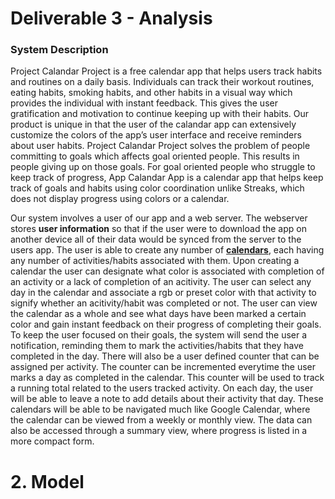# Deliverable 3 - Analysis


### System Description
   Project Calandar Project is a free calendar app that helps users track habits and routines 
on a daily basis. Individuals can track their workout routines, eating habits, smoking habits, and 
other habits in a visual way which provides the individual with instant feedback. This gives the user 
gratification and motivation to continue keeping up with their habits. Our product is unique in that 
the user of the calandar app can extensively customize the colors of the app’s user interface and 
receive reminders about user habits. Project Calandar Project solves the problem of people committing 
to goals which affects goal oriented people. This results in people giving up on those goals. 
For goal oriented people who struggle to keep track of progress, App Calandar App is a calendar 
app that helps keep track of goals and habits using color coordination unlike Streaks, which does not 
display progress using colors or a calendar.

   Our system involves a user of our app and a web server. The webserver stores **user information** so 
that if the user were to download the app on another device all of their data would be synced from the 
server to the users app. The user is able to create any number of **<ins>calendars</ins>**, each having any number of 
activities/habits associated with them. Upon creating a calendar the user can designate what color is 
associated with completion of an activity or a lack of  completion of an acitivity. The user can select 
any day in the calendar and associate a rgb or preset color with that activity to signify whether 
an acitivity/habit was completed or not. The user can view the calendar as a whole and see what days have 
been marked a certain color and gain instant feedback on their progress of completing their goals. To keep 
the user focused on their goals, the system will send the user a notification, reminding them to mark 
the activities/habits that they have completed in the day. There will also be a user defined counter that can be assigned per activity.
The counter can be incremented everytime the user marks a day as completed in the calendar. This counter will be used to track a running total 
related to the users tracked activity. On each day, the user will be able to leave a note to add details about their activity 
that day. These calendars will be able to be navigated much like Google Calendar, where the calendar can be viewed from 
a weekly or monthly view. The data can also be accessed 
through a summary view, where progress is listed in a more compact form.

# 2. Model
